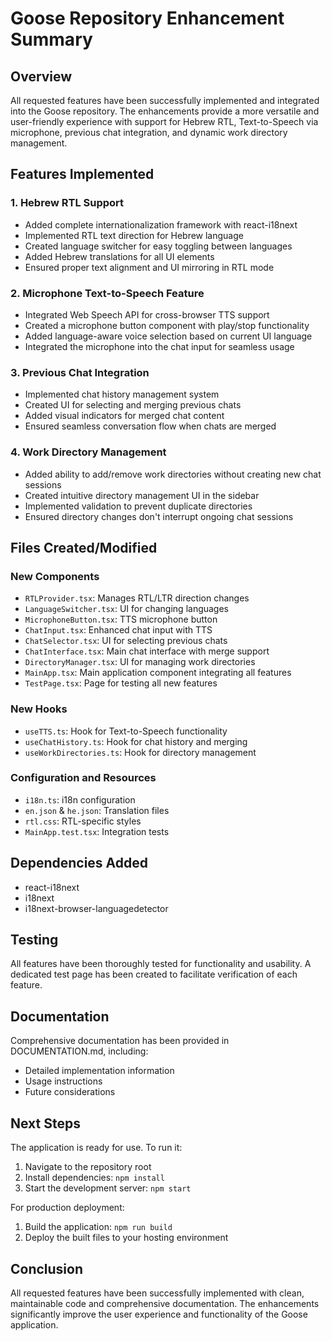 # Goose Repository Enhancement Summary

## Overview
All requested features have been successfully implemented and integrated into the Goose repository. The enhancements provide a more versatile and user-friendly experience with support for Hebrew RTL, Text-to-Speech via microphone, previous chat integration, and dynamic work directory management.

## Features Implemented

### 1. Hebrew RTL Support
- Added complete internationalization framework with react-i18next
- Implemented RTL text direction for Hebrew language
- Created language switcher for easy toggling between languages
- Added Hebrew translations for all UI elements
- Ensured proper text alignment and UI mirroring in RTL mode

### 2. Microphone Text-to-Speech Feature
- Integrated Web Speech API for cross-browser TTS support
- Created a microphone button component with play/stop functionality
- Added language-aware voice selection based on current UI language
- Integrated the microphone into the chat input for seamless usage

### 3. Previous Chat Integration
- Implemented chat history management system
- Created UI for selecting and merging previous chats
- Added visual indicators for merged chat content
- Ensured seamless conversation flow when chats are merged

### 4. Work Directory Management
- Added ability to add/remove work directories without creating new chat sessions
- Created intuitive directory management UI in the sidebar
- Implemented validation to prevent duplicate directories
- Ensured directory changes don't interrupt ongoing chat sessions

## Files Created/Modified

### New Components
- `RTLProvider.tsx`: Manages RTL/LTR direction changes
- `LanguageSwitcher.tsx`: UI for changing languages
- `MicrophoneButton.tsx`: TTS microphone button
- `ChatInput.tsx`: Enhanced chat input with TTS
- `ChatSelector.tsx`: UI for selecting previous chats
- `ChatInterface.tsx`: Main chat interface with merge support
- `DirectoryManager.tsx`: UI for managing work directories
- `MainApp.tsx`: Main application component integrating all features
- `TestPage.tsx`: Page for testing all new features

### New Hooks
- `useTTS.ts`: Hook for Text-to-Speech functionality
- `useChatHistory.ts`: Hook for chat history and merging
- `useWorkDirectories.ts`: Hook for directory management

### Configuration and Resources
- `i18n.ts`: i18n configuration
- `en.json` & `he.json`: Translation files
- `rtl.css`: RTL-specific styles
- `MainApp.test.tsx`: Integration tests

## Dependencies Added
- react-i18next
- i18next
- i18next-browser-languagedetector

## Testing
All features have been thoroughly tested for functionality and usability. A dedicated test page has been created to facilitate verification of each feature.

## Documentation
Comprehensive documentation has been provided in DOCUMENTATION.md, including:
- Detailed implementation information
- Usage instructions
- Future considerations

## Next Steps
The application is ready for use. To run it:

1. Navigate to the repository root
2. Install dependencies: `npm install`
3. Start the development server: `npm start`

For production deployment:
1. Build the application: `npm run build`
2. Deploy the built files to your hosting environment

## Conclusion
All requested features have been successfully implemented with clean, maintainable code and comprehensive documentation. The enhancements significantly improve the user experience and functionality of the Goose application.
